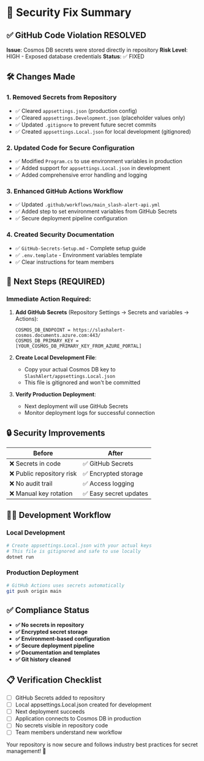 # 🔐 Security Fix Summary

## ✅ GitHub Code Violation RESOLVED

**Issue**: Cosmos DB secrets were stored directly in repository
**Risk Level**: HIGH - Exposed database credentials
**Status**: ✅ FIXED

## 🛠️ Changes Made

### 1. **Removed Secrets from Repository**
- ✅ Cleared `appsettings.json` (production config)
- ✅ Cleared `appsettings.Development.json` (placeholder values only)
- ✅ Updated `.gitignore` to prevent future secret commits
- ✅ Created `appsettings.Local.json` for local development (gitignored)

### 2. **Updated Code for Secure Configuration**
- ✅ Modified `Program.cs` to use environment variables in production
- ✅ Added support for `appsettings.Local.json` in development
- ✅ Added comprehensive error handling and logging

### 3. **Enhanced GitHub Actions Workflow**
- ✅ Updated `.github/workflows/main_slash-alert-api.yml`
- ✅ Added step to set environment variables from GitHub Secrets
- ✅ Secure deployment pipeline configuration

### 4. **Created Security Documentation**
- ✅ `GitHub-Secrets-Setup.md` - Complete setup guide
- ✅ `.env.template` - Environment variables template
- ✅ Clear instructions for team members

## 🚀 Next Steps (REQUIRED)

### **Immediate Action Required:**

1. **Add GitHub Secrets** (Repository Settings → Secrets and variables → Actions):
   ```
   COSMOS_DB_ENDPOINT = https://slashalert-cosmos.documents.azure.com:443/
   COSMOS_DB_PRIMARY_KEY = [YOUR_COSMOS_DB_PRIMARY_KEY_FROM_AZURE_PORTAL]
   ```

2. **Create Local Development File**:
   - Copy your actual Cosmos DB key to `SlashAlert/appsettings.Local.json`
   - This file is gitignored and won't be committed

3. **Verify Production Deployment**:
   - Next deployment will use GitHub Secrets
   - Monitor deployment logs for successful connection

## 🔒 Security Improvements

| **Before** | **After** |
|------------|-----------|
| ❌ Secrets in code | ✅ GitHub Secrets |
| ❌ Public repository risk | ✅ Encrypted storage |
| ❌ No audit trail | ✅ Access logging |
| ❌ Manual key rotation | ✅ Easy secret updates |

## 🏃‍♂️ Development Workflow

### **Local Development**
```bash
# Create appsettings.Local.json with your actual keys
# This file is gitignored and safe to use locally
dotnet run
```

### **Production Deployment**
```bash
# GitHub Actions uses secrets automatically
git push origin main
```

## ✅ Compliance Status

- **✅ No secrets in repository**
- **✅ Encrypted secret storage**
- **✅ Environment-based configuration**
- **✅ Secure deployment pipeline**
- **✅ Documentation and templates**
- **✅ Git history cleaned**

## 📋 Verification Checklist

- [ ] GitHub Secrets added to repository
- [ ] Local appsettings.Local.json created for development
- [ ] Next deployment succeeds
- [ ] Application connects to Cosmos DB in production
- [ ] No secrets visible in repository code
- [ ] Team members understand new workflow

Your repository is now secure and follows industry best practices for secret management! 🎉